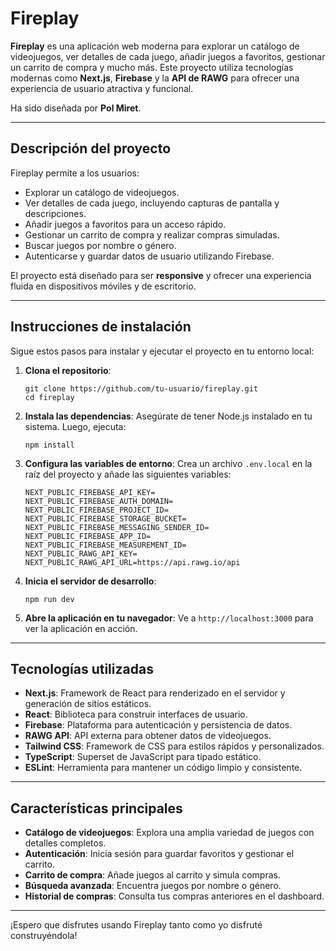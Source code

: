 # Fireplay

**Fireplay** es una aplicación web moderna para explorar un catálogo de videojuegos, ver detalles de cada juego, añadir juegos a favoritos, gestionar un carrito de compra y mucho más. Este proyecto utiliza tecnologías modernas como **Next.js**, **Firebase** y la **API de RAWG** para ofrecer una experiencia de usuario atractiva y funcional. 

Ha sido diseñada por **Pol Miret**.

---

## Descripción del proyecto

Fireplay permite a los usuarios:

- Explorar un catálogo de videojuegos.
- Ver detalles de cada juego, incluyendo capturas de pantalla y descripciones.
- Añadir juegos a favoritos para un acceso rápido.
- Gestionar un carrito de compra y realizar compras simuladas.
- Buscar juegos por nombre o género.
- Autenticarse y guardar datos de usuario utilizando Firebase.

El proyecto está diseñado para ser **responsive** y ofrecer una experiencia fluida en dispositivos móviles y de escritorio.

---

## Instrucciones de instalación

Sigue estos pasos para instalar y ejecutar el proyecto en tu entorno local:

1. **Clona el repositorio**:
   ```
   git clone https://github.com/tu-usuario/fireplay.git
   cd fireplay
   ```

2. **Instala las dependencias**: Asegúrate de tener Node.js instalado en tu sistema. Luego, ejecuta:
   ```
   npm install
   ```

3. **Configura las variables de entorno**: Crea un archivo `.env.local` en la raíz del proyecto y añade las siguientes variables:

   ```
   NEXT_PUBLIC_FIREBASE_API_KEY=
   NEXT_PUBLIC_FIREBASE_AUTH_DOMAIN=
   NEXT_PUBLIC_FIREBASE_PROJECT_ID=
   NEXT_PUBLIC_FIREBASE_STORAGE_BUCKET=
   NEXT_PUBLIC_FIREBASE_MESSAGING_SENDER_ID=
   NEXT_PUBLIC_FIREBASE_APP_ID=
   NEXT_PUBLIC_FIREBASE_MEASUREMENT_ID=
   NEXT_PUBLIC_RAWG_API_KEY=
   NEXT_PUBLIC_RAWG_API_URL=https://api.rawg.io/api
   ```

4. **Inicia el servidor de desarrollo**:
   ```
   npm run dev
   ```

5. **Abre la aplicación en tu navegador**: Ve a `http://localhost:3000` para ver la aplicación en acción.

---

## Tecnologías utilizadas

- **Next.js**: Framework de React para renderizado en el servidor y generación de sitios estáticos.
- **React**: Biblioteca para construir interfaces de usuario.
- **Firebase**: Plataforma para autenticación y persistencia de datos.
- **RAWG API**: API externa para obtener datos de videojuegos.
- **Tailwind CSS**: Framework de CSS para estilos rápidos y personalizados.
- **TypeScript**: Superset de JavaScript para tipado estático.
- **ESLint**: Herramienta para mantener un código limpio y consistente.

---

## Características principales

- **Catálogo de videojuegos**: Explora una amplia variedad de juegos con detalles completos.
- **Autenticación**: Inicia sesión para guardar favoritos y gestionar el carrito.
- **Carrito de compra**: Añade juegos al carrito y simula compras.
- **Búsqueda avanzada**: Encuentra juegos por nombre o género.
- **Historial de compras**: Consulta tus compras anteriores en el dashboard.

---

¡Espero que disfrutes usando Fireplay tanto como yo disfruté construyéndola!
